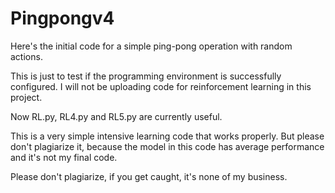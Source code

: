 # Pingpongv4
Here's the initial code for a simple ping-pong operation with random actions.

This is just to test if the programming environment is successfully configured. I will not be uploading code for reinforcement learning in this project.

Now RL.py, RL4.py and RL5.py are currently useful.

This is a very simple intensive learning code that works properly. But please don't plagiarize it, because the model in this code has average performance and it's not my final code.

Please don't plagiarize, if you get caught, it's none of my business.
